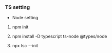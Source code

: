 ### TS setting

- Node setting

1. npm init

2. npm install -D typescript ts-node @types/node

3. npx tsc --init